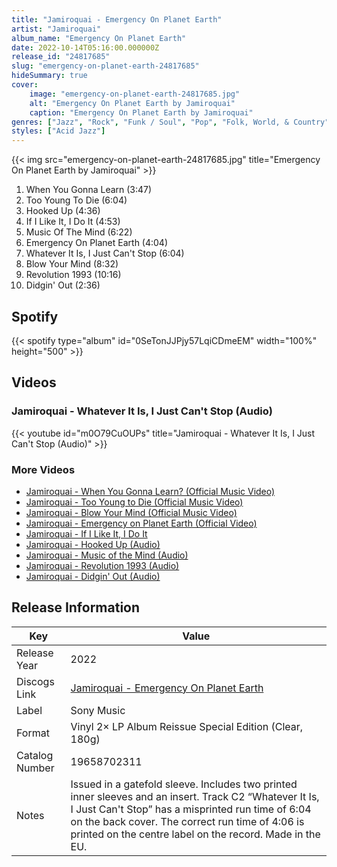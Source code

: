 ```yaml
---
title: "Jamiroquai - Emergency On Planet Earth"
artist: "Jamiroquai"
album_name: "Emergency On Planet Earth"
date: 2022-10-14T05:16:00.000000Z
release_id: "24817685"
slug: "emergency-on-planet-earth-24817685"
hideSummary: true
cover:
    image: "emergency-on-planet-earth-24817685.jpg"
    alt: "Emergency On Planet Earth by Jamiroquai"
    caption: "Emergency On Planet Earth by Jamiroquai"
genres: ["Jazz", "Rock", "Funk / Soul", "Pop", "Folk, World, & Country"]
styles: ["Acid Jazz"]
---
```


{{< img src="emergency-on-planet-earth-24817685.jpg" title="Emergency On Planet Earth by Jamiroquai" >}}

<!-- section break -->

1. When You Gonna Learn (3:47)
2. Too Young To Die (6:04)
3. Hooked Up (4:36)
4. If I Like It, I Do It (4:53)
5. Music Of The Mind (6:22)
6. Emergency On Planet Earth (4:04)
7. Whatever It Is, I Just Can't Stop (6:04)
8. Blow Your Mind (8:32)
9. Revolution 1993 (10:16)
10. Didgin' Out (2:36)

<!-- section break -->


## Spotify
{{< spotify type="album" id="0SeTonJJPjy57LqiCDmeEM" width="100%" height="500" >}}



## Videos
### Jamiroquai - Whatever It Is, I Just Can't Stop (Audio)
{{< youtube id="m0O79CuOUPs" title="Jamiroquai - Whatever It Is, I Just Can't Stop (Audio)" >}}<br>

### More Videos

- [Jamiroquai - When You Gonna Learn? (Official Music Video)](https://www.youtube.com/watch?v=eo7iwlMFPrM)
- [Jamiroquai - Too Young to Die (Official Music Video)](https://www.youtube.com/watch?v=mjeWKssl8Ic)
- [Jamiroquai - Blow Your Mind (Official Music Video)](https://www.youtube.com/watch?v=MVTkbCCl3-I)
- [Jamiroquai - Emergency on Planet Earth (Official Video)](https://www.youtube.com/watch?v=zuR5TYI5Qkg)
- [Jamiroquai - If I Like It, I Do It](https://www.youtube.com/watch?v=up0swWdzr24)
- [Jamiroquai - Hooked Up (Audio)](https://www.youtube.com/watch?v=tljTNY1rMsU)
- [Jamiroquai - Music of the Mind (Audio)](https://www.youtube.com/watch?v=D4rur_x1Xi0)
- [Jamiroquai - Revolution 1993 (Audio)](https://www.youtube.com/watch?v=bKzV1pLDNp4)
- [Jamiroquai - Didgin' Out (Audio)](https://www.youtube.com/watch?v=pvyLdqbiHVg)


## Release Information
|  Key           | Value                                                |
| ---------------| ---------------------------------------------------- |
| Release Year   | 2022                                   |
| Discogs Link   | [Jamiroquai - Emergency On Planet Earth](https://www.discogs.com/release/24817685-Jamiroquai-Emergency-On-Planet-Earth) |
| Label          | Sony Music |
| Format         | Vinyl 2× LP Album Reissue Special Edition (Clear, 180g) |
| Catalog Number | 19658702311 |
| Notes | Issued in a gatefold sleeve. Includes two printed inner sleeves and an insert.  Track C2 “Whatever It Is, I Just Can't Stop” has a misprinted run time of 6:04 on the back cover. The correct run time of 4:06 is printed on the centre label on the record.  Made in the EU. |